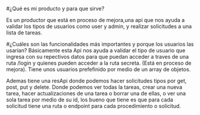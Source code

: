 #¿Qué es mi producto y para que sirve?

Es un productor que está en proceso de mejora,una api que nos ayuda a validar los tipos de usuarios como user y admin, y realizar solicitudes a una lista de tareas.

#¿Cuáles son las funcionalidades más importantes y porque los usuarios las usarían?
Básicamente esta Api nos ayuda a validar el tipo de usuario que ingresa con su repectivos datos para que puedan acceder a traves de una ruta /login y quienes pueden acceder a la ruta secreta. (Está en proceso de mejora). Tiene unos usuarios prefefinido por medio de un array de objetos.
 
 Ademas tiene una resApi donde podemos hacer solicitudes tipos por get, post, put y delete. Donde podemos ver todas la tareas, crear una nueva tarea, hacer actualizaciones de una tarea o borrar una de ellas, o ver una sola tarea por medio de su id, los bueno que tiene es que para cada solicitud tiene una ruta o endpoint para cada procedimiento o solicitud.
